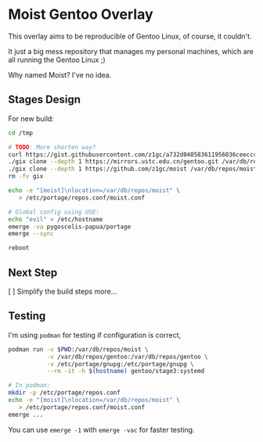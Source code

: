 # Moist Gentoo Overlay

This overlay aims to be reproducible of Gentoo Linux, of course, it couldn't.

It just a big mess repository that manages my personal machines, which are all
running the Gentoo Linux ;)

Why named Moist? I've no idea.

## Stages Design

For new build:

```bash
cd /tmp

# TODO: More shorten way?
curl https://gist.githubusercontent.com/z1gc/a732d040583611956036ceeccc2b6aa8/raw/install-gitoxide.sh | bash
./gix clone --depth 1 https://mirrors.ustc.edu.cn/gentoo.git /var/db/repos/gentoo
./gix clone --depth 1 https://github.com/z1gc/moist /var/db/repos/moist
rm -fv gix

echo -e "[moist]\nlocation=/var/db/repos/moist" \
   > /etc/portage/repos.conf/moist.conf

# Global config using USE:
echo "evil" > /etc/hostname
emerge -va pygoscelis-papua/portage
emerge --sync

reboot
```

## Next Step

[ ] Simplify the build steps more...

## Testing

I'm using `podman` for testing if configuration is correct,

```bash
podman run -v $PWD:/var/db/repos/moist \
           -v /var/db/repos/gentoo:/var/db/repos/gentoo \
           -v /etc/portage/gnupg:/etc/portage/gnupg \
           --rm -it -h $(hostname) gentoo/stage3:systemd

# In podman:
mkdir -p /etc/portage/repos.conf
echo -e "[moist]\nlocation=/var/db/repos/moist" \
   > /etc/portage/repos.conf/moist.conf
emerge ...
```

You can use `emerge -1` with `emerge -vac` for faster testing.
